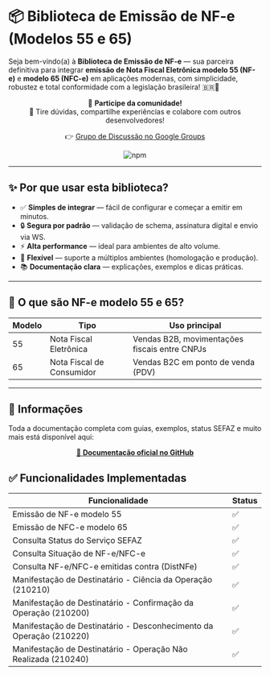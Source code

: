 # 📦 Biblioteca de Emissão de NF-e (Modelos 55 e 65)

Seja bem-vindo(a) à **Biblioteca de Emissão de NF-e** — sua parceira definitiva para integrar **emissão de Nota Fiscal Eletrônica modelo 55 (NF-e)** e **modelo 65 (NFC-e)** em aplicações modernas, com simplicidade, robustez e total conformidade com a legislação brasileira! 🇧🇷🚀

<div align="center">

📣 **Participe da comunidade!**  
💬 Tire dúvidas, compartilhe experiências e colabore com outros desenvolvedores!

👉 [Grupo de Discussão no Google Groups](https://groups.google.com/g/node-sped-nfe)

![npm](https://img.shields.io/npm/dw/node-sped-nfe)

</div>

---

## ✨ Por que usar esta biblioteca?

- ✅ **Simples de integrar** — fácil de configurar e começar a emitir em minutos.
- 🔒 **Segura por padrão** — validação de schema, assinatura digital e envio via WS.
- ⚡ **Alta performance** — ideal para ambientes de alto volume.
- 🧩 **Flexível** — suporte a múltiplos ambientes (homologação e produção).
- 📚 **Documentação clara** — explicações, exemplos e dicas práticas.

---

## 🧾 O que são NF-e modelo 55 e 65?

| Modelo | Tipo                         | Uso principal                                 |
|--------|------------------------------|-----------------------------------------------|
| 55     | Nota Fiscal Eletrônica       | Vendas B2B, movimentações fiscais entre CNPJs |
| 65     | Nota Fiscal de Consumidor    | Vendas B2C em ponto de venda (PDV)            |

---

## 📌 Informações
Toda a documentação completa com guias, exemplos, status SEFAZ e muito mais está disponível aqui:
<div align="center">
<a href="https://github.com/kalmonv/node-sped-nfe/tree/main/docs">
  🧾 <strong>Documentação oficial no GitHub</strong>
</a>
</div>

## ✅ Funcionalidades Implementadas
| Funcionalidade                         | Status |
|-----------------------------------------|--------|
| Emissão de NF-e modelo 55               | ✅     |
| Emissão de NFC-e modelo 65              | ✅     |
| Consulta Status do Serviço SEFAZ       | ✅     |
| Consulta Situação de NF-e/NFC-e         | ✅     |
| Consulta NF-e/NFC-e emitidas contra (DistNFe)  | ✅     |
| Manifestação de Destinatário - Ciência da Operação (210210) | ✅ |
| Manifestação de Destinatário - Confirmação da Operação (210200) | ✅ |
| Manifestação de Destinatário - Desconhecimento da Operação (210220) | ✅ |
| Manifestação de Destinatário - Operação Não Realizada (210240) | ✅ |